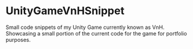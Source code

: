 # UnityGameVnHSnippet
Small code snippets of my Unity Game currently known as VnH. Showcasing a small portion of the current code for the game for portfolio purposes.
